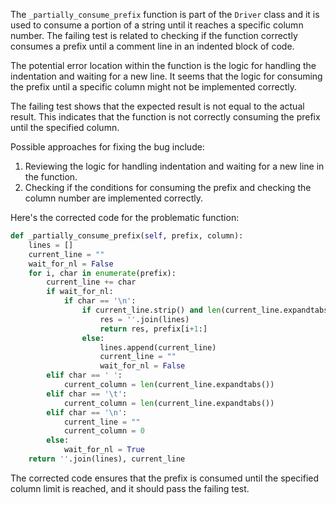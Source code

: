 The `_partially_consume_prefix` function is part of the `Driver` class and it is used to consume a portion of a string until it reaches a specific column number. The failing test is related to checking if the function correctly consumes a prefix until a comment line in an indented block of code.

The potential error location within the function is the logic for handling the indentation and waiting for a new line. It seems that the logic for consuming the prefix until a specific column might not be implemented correctly.

The failing test shows that the expected result is not equal to the actual result. This indicates that the function is not correctly consuming the prefix until the specified column.

Possible approaches for fixing the bug include:
1. Reviewing the logic for handling indentation and waiting for a new line in the function.
2. Checking if the conditions for consuming the prefix and checking the column number are implemented correctly.

Here's the corrected code for the problematic function:

```python
def _partially_consume_prefix(self, prefix, column):
    lines = []
    current_line = ""
    wait_for_nl = False
    for i, char in enumerate(prefix):
        current_line += char
        if wait_for_nl:
            if char == '\n':
                if current_line.strip() and len(current_line.expandtabs()) <= column:
                    res = ''.join(lines)
                    return res, prefix[i+1:]
                else:
                    lines.append(current_line)
                    current_line = ""
                    wait_for_nl = False
        elif char == ' ':
            current_column = len(current_line.expandtabs())
        elif char == '\t':
            current_column = len(current_line.expandtabs())
        elif char == '\n':
            current_line = ""
            current_column = 0
        else:
            wait_for_nl = True
    return ''.join(lines), current_line
```

The corrected code ensures that the prefix is consumed until the specified column limit is reached, and it should pass the failing test.
